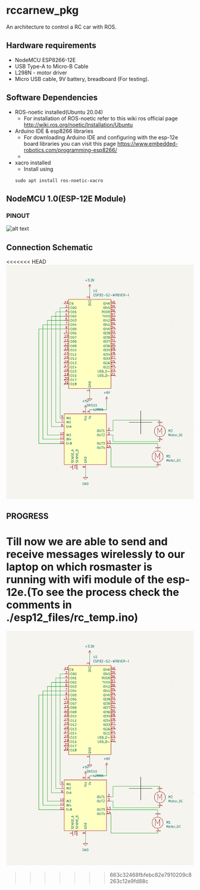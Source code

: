 # rccarnew_pkg

An architecture to control a RC car with ROS.

## Hardware requirements

-   NodeMCU ESP8266-12E
-   USB Type-A to Micro-B Cable
-   L298N - motor driver
-   Micro USB cable, 9V battery, breadboard (For testing).

## Software Dependencies

-   ROS-noetic installed(Ubuntu 20.04)
    -   For installation of ROS-noetic refer to this wiki ros official page
        http://wiki.ros.org/noetic/Installation/Ubuntu
-   Arduino IDE & esp8266 libraries
    -   For downloading Arduino IDE and configuring with the esp-12e board libraries you can visit this page
        https://www.embedded-robotics.com/programming-esp8266/
    -
-   xacro installed
    -   Install using
    ```
    sudo apt install ros-noetic-xacro
    ```

## NodeMCU 1.0(ESP-12E Module)

### PINOUT

![alt text](https://www.embedded-robotics.com/wp-content/uploads/2021/05/NodeMCU-ESP8266-v1.0-Pinout-1024x538.png)

## Connection Schematic
<<<<<<< HEAD
![alt text](https://github.com/ec21b1006/rc_car_pkg/blob/main/assets/schmtic.png)

## PROGRESS
Till now we are able to send and receive messages wirelessly to our laptop on which rosmaster is running with wifi module of the esp-12e.(To see the process check the comments in ./esp12_files/rc_temp.ino)
=======

![alt text](https://github.com/ec21b1006/rc_car_pkg/blob/main/assets/schmtic.png)
>>>>>>> 663c32468fbfebc82e7910209c8263c12e9fd88c
